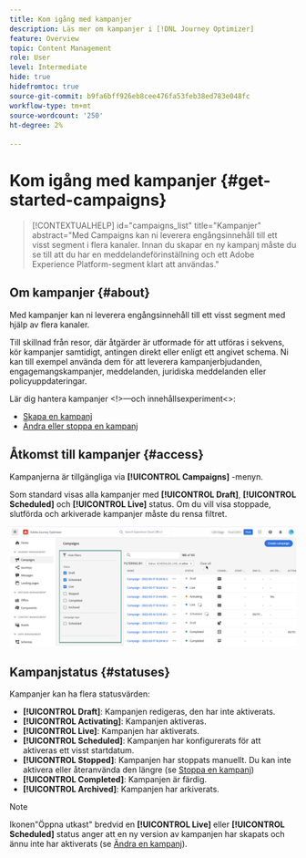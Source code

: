 ```yaml
---
title: Kom igång med kampanjer
description: Läs mer om kampanjer i [!DNL Journey Optimizer]
feature: Overview
topic: Content Management
role: User
level: Intermediate
hide: true
hidefromtoc: true
source-git-commit: b9fa6bff926eb8cee476fa53feb38ed783e048fc
workflow-type: tm+mt
source-wordcount: '250'
ht-degree: 2%

---
```



# Kom igång med kampanjer {#get-started-campaigns}

>[!CONTEXTUALHELP]
>id="campaigns_list"
>title="Kampanjer"
>abstract="Med Campaigns kan ni leverera engångsinnehåll till ett visst segment i flera kanaler. Innan du skapar en ny kampanj måste du se till att du har en meddelandeförinställning och ett Adobe Experience Platform-segment klart att användas."

## Om kampanjer {#about}

Med kampanjer kan ni leverera engångsinnehåll till ett visst segment med hjälp av flera kanaler.

Till skillnad från resor, där åtgärder är utformade för att utföras i sekvens, kör kampanjer samtidigt, antingen direkt eller enligt ett angivet schema. Ni kan till exempel använda dem för att leverera kampanjerbjudanden, engagemangskampanjer, meddelanden, juridiska meddelanden eller policyuppdateringar.

<!--Additionally, campaigns' content experiment feature allows you to test multiple variables of a delivery on populations samples, in order to define which treatment has the biggest impact on the targeted population.-->

Lär dig hantera kampanjer &lt;!>—och innehållsexperiment&lt;>:
* [Skapa en kampanj](create-campaign.md)
* [Ändra eller stoppa en kampanj](modify-stop-campaign.md)
<!--* [Create a content experiment](content-experiment.md)-->

## Åtkomst till kampanjer {#access}

Kampanjerna är tillgängliga via **[!UICONTROL Campaigns]** -menyn.

Som standard visas alla kampanjer med **[!UICONTROL Draft]**, **[!UICONTROL Scheduled]** och **[!UICONTROL Live]** status. Om du vill visa stoppade, slutförda och arkiverade kampanjer måste du rensa filtret.

![](assets/create-campaign-list.png)

## Kampanjstatus {#statuses}

Kampanjer kan ha flera statusvärden:

* **[!UICONTROL Draft]**: Kampanjen redigeras, den har inte aktiverats.
* **[!UICONTROL Activating]**: Kampanjen aktiveras.
* **[!UICONTROL Live]**: Kampanjen har aktiverats.
* **[!UICONTROL Scheduled]**: Kampanjen har konfigurerats för att aktiveras ett visst startdatum.
* **[!UICONTROL Stopped]**: Kampanjen har stoppats manuellt. Du kan inte aktivera eller återanvända den längre (se [Stoppa en kampanj](modify-stop-campaign.md#stop))
* **[!UICONTROL Completed]**: Kampanjen är färdig.
* **[!UICONTROL Archived]**: Kampanjen har arkiverats.

>[!NOTE]
>
>Ikonen&quot;Öppna utkast&quot; bredvid en **[!UICONTROL Live]** eller **[!UICONTROL Scheduled]** status anger att en ny version av kampanjen har skapats och ännu inte har aktiverats (se [Ändra en kampanj](modify-stop-campaign.md#modify)).
